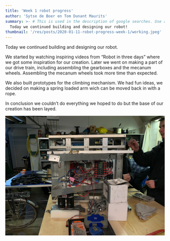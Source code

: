 ```yaml
---
title: 'Week 1 robot progress'
author: 'Sytse de Boer en Tom Dunant Maurits'
summary: >- # This is used in the description of google searches. Use as many keywords as possible.
  Today we continued building and designing our robot!
thumbnail: '/res/posts/2020-01-11-robot-progress-week-1/working.jpeg'
---
```


Today we continued  building and designing our robot.

We started by watching inspiring videos from “Robot in three days” where we got some inspiration for our creation. Later we went on making a part of our drive train, including assembling the gearboxes and the mecanum wheels. Assembling the mecanum wheels took more time than expected. 

We also built prototypes for the climbing mechanism. We had fun ideas, we decided on making a spring loaded arm wich can be moved back in with a rope. 

In conclusion we couldn’t do everything we hoped to do but the base of our creation has been layed.

![robot-image]

[robot-image]: /res/posts/2020-01-11-robot-progress-week-1/working.jpeg